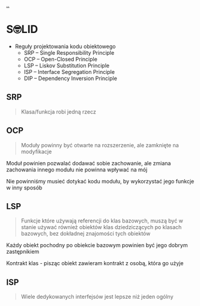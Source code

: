 [..](../swo.md)

# S🤓LID

* Reguły projektowania kodu obiektowego
    * SRP – Single Responsibility Principle
    * OCP – Open-Closed Principle
    * LSP – Liskov Substitution Principle
    * ISP – Interface Segregation Principle
    * DIP – Dependency Inversion Principle


## SRP

> Klasa/funkcja robi jedną rzecz

## OCP

> Moduły powinny być otwarte na rozszerzenie, ale zamknięte na modyfikacje

Moduł powinien pozwalać dodawać sobie zachowanie, ale zmiana zachowania innego modułu nie powinna wpływać na mój

Nie powinniśmy musieć dotykać kodu modułu, by
wykorzystać jego funkcje w inny sposób

## LSP

> Funkcje które używają referencji do klas bazowych, muszą być w
stanie używać również obiektów klas dziedziczących po klasach
bazowych, bez dokładnej znajomości tych obiektów

Każdy obiekt pochodny po obiekcie bazowym powinien
być jego dobrym zastępnikiem

Kontrakt klas - pisząc obiekt zawieram kontrakt z osobą, która go użyje

## ISP

> Wiele dedykowanych interfejsów jest lepsze niż jeden ogólny
